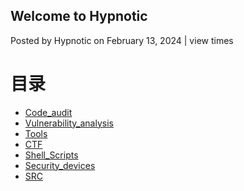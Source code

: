 ## Welcome to Hypnotic
<script async src="//busuanzi.ibruce.info/busuanzi/2.3/busuanzi.pure.mini.js"></script>
<script >
        $(document).ready(function() {
            var int = setInterval(fixCount, 50);  // 50ms周期检测函数
            var countOffset = 20000;  // 初始化首次数据
           function fixCount() {                   
             if ($("#busuanzi_container_site_pv").css("display") != "none")
               {
                  $("#busuanzi_value_site_pv").html(parseInt($("#busuanzi_value_site_pv").html()) + countOffset); // 加上初始数据 
                  clearInterval(int); // 停止检测
             }  
         }           
        });
    </script>
<span class="meta">Posted by Hypnotic on February 13, 2024 <span id="busuanzi_container_page_pv" > | view <span id="busuanzi_value_site_pv"></span> times</span></span> 


# 目录

+ [Code_audit](Code_audit/index.md)
+ [Vulnerability_analysis](Vulnerability_analysis/index.md)
+ [Tools](Tools/index.md)
+ [CTF](CTF/index.md)
+ [Shell_Scripts](Shell_Scripts/index.md)
+ [Security_devices](Security_devices/index.md)
+ [SRC](SRC/index.md)

